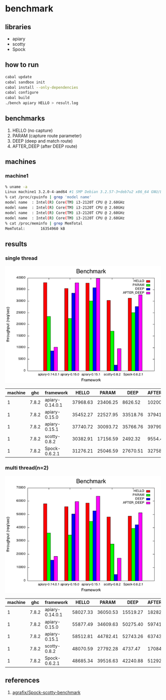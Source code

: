 benchmark
===

libraries
---
* apiary
* scotty
* Spock

how to run
---
```.sh
cabal update
cabal sandbox init
cabal install --only-dependencies
cabal configure
cabal build
./bench apiary HELLO > result.log
```

benchmarks
---
1. HELLO (no capture)
2. PARAM (capture route parameter)
3. DEEP  (deep and match route)
3. AFTER_DEEP (after DEEP route)


machines
---

### machine1

```.sh
% uname -a
Linux machine1 3.2.0-4-amd64 #1 SMP Debian 3.2.57-3+deb7u2 x86_64 GNU/Linux
% cat /proc/cpuinfo | grep 'model name'
model name	: Intel(R) Core(TM) i3-2120T CPU @ 2.60GHz
model name	: Intel(R) Core(TM) i3-2120T CPU @ 2.60GHz
model name	: Intel(R) Core(TM) i3-2120T CPU @ 2.60GHz
model name	: Intel(R) Core(TM) i3-2120T CPU @ 2.60GHz
% cat /proc/meminfo | grep MemTotal
MemTotal:       16354960 kB
```

results
---

### single thread

![result](./results/server1/1/results.png)

|machine|  ghc  |  framework      |  HELLO |  PARAM |  DEEP  |AFTER_DEEP|
|-------|-------|-----------------|--------|--------|--------|----------|
|      1|7.8.2  |apiary-0.14.0.1  |37968.63|23406.25| 8626.52|  10200.54|
|      1|7.8.2  |apiary-0.15.0    |35452.27|22527.95|33518.76|  37941.88|
|      1|7.8.2  |apiary-0.15.1    |37740.72|30093.72|35766.76|  39799.59|
|      1|7.8.2  |scotty-0.8.2     |30382.91|17156.59| 2492.32|   9554.43|
|      1|7.8.2  |Spock-0.6.2.1    |31276.21|25046.59|27670.51|  32758.16|

### multi thread(n=2)

![result](./results/server1/2/results.png)

|machine|  ghc  |  framework      |  HELLO |  PARAM |  DEEP  |AFTER_DEEP|
|-------|-------|-----------------|--------|--------|--------|----------|
|      1|7.8.2  |apiary-0.14.0.1  |58027.33|36050.53|15519.27|  18282.00|
|      1|7.8.2  |apiary-0.15.0    |55877.49|34609.63|50275.40|  59741.71|
|      1|7.8.2  |apiary-0.15.1    |58512.81|44782.41|52743.26|  63743.26|
|      1|7.8.2  |scotty-0.8.2     |48070.59|27792.28| 4737.47|  17084.61|
|      1|7.8.2  |Spock-0.6.2.1    |48685.34|39516.63|42240.88|  51292.46|

references
---
1. [agrafix/Spock-scotty-benchmark](https://github.com/agrafix/Spock-scotty-benchmark)
